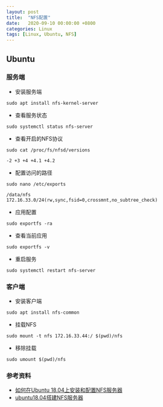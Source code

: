 ```yaml
---
layout: post
title:  "NFS配置"
date:   2020-09-10 00:00:00 +0800
categories: Linux
tags: [Linux, Ubuntu, NFS]
---
```


## Ubuntu
### 服务端
* 安装服务端
```shell
sudo apt install nfs-kernel-server
```

* 查看服务状态
```shell
sudo systemctl status nfs-server
```

* 查看开启的NFS协议
```shell
sudo cat /proc/fs/nfsd/versions
```
```
-2 +3 +4 +4.1 +4.2
```

* 配置访问的路径
```shell
sudo nano /etc/exports
```
```
/data/nfs        172.16.33.0/24(rw,sync,fsid=0,crossmnt,no_subtree_check)
```

* 应用配置
```shell
sudo exportfs -ra
```

* 查看当前应用
```shell
sudo exportfs -v
```

* 重启服务
```shell
sudo systemctl restart nfs-server
```

### 客户端
* 安装客户端
```shell
sudo apt install nfs-common
```

* 挂载NFS
```shell
sudo mount -t nfs 172.16.33.44:/ $(pwd)/nfs
```

* 移除挂载
```shell
sudo umount $(pwd)/nfs
```

### 参考资料
* [如何在Ubuntu 18.04上安装和配置NFS服务器](https://www.myfreax.com/how-to-install-and-configure-an-nfs-server-on-ubuntu-18-04/)
* [ubuntu18.04搭建NFS服务器](https://www.shuzhiduo.com/A/VGzlQbv1Jb/)
